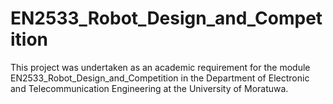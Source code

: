 # EN2533_Robot_Design_and_Competition
This project was undertaken as an academic requirement for the module EN2533_Robot_Design_and_Competition in the Department of Electronic and Telecommunication Engineering at the University of Moratuwa.
